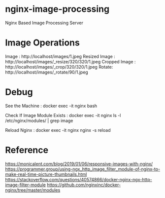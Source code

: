 # nginx-image-processing
Nginx Based Image Processing Server

# Image Operations

Image : http://localhost/images/1.jpeg
Resized Image : http://localhost/images/_resize/320/320/1.jpeg
Cropped Image : http://localhost/images/_crop/320/320/1.jpeg
Rotate: http://localhost/images/_rotate/90/1.jpeg


# Debug

See the Machine  : docker exec -it nginx bash

Check If Image Module Exists : docker exec -it nginx ls -l /etc/nginx/modules/ | grep image

Reload Nginx : docker exec -it nginx nginx -s reload

# Reference
https://monicalent.com/blog/2019/01/06/responsive-images-with-nginx/
https://programmer.group/using-ngx_http_image_filter_module-of-nginx-to-make-real-time-picture-thumbnails.html
https://stackoverflow.com/questions/40574866/docker-nginx-ngx-http-image-filter-module
https://github.com/nginxinc/docker-nginx/tree/master/modules
